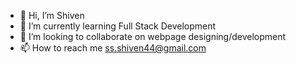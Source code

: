 - 👋 Hi, I’m Shiven
- 🌱 I’m currently learning Full Stack Development
- 💞️ I’m looking to collaborate on webpage designing/development
- 📫 How to reach me ss.shiven44@gmail.com

<!---
Vein10/Vein10 is a ✨ special ✨ repository because its `README.md` (this file) appears on your GitHub profile.
You can click the Preview link to take a look at your changes.
--->
